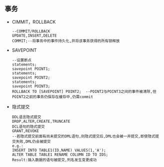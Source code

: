 ## 事务

- CIMMIT，ROLLBACK

  ```plsql
  --COMMIT/ROLLBACK
  UPDATE,INSERT,DELETE
  COMMIT;--将事务中的事件持久化,并将该事务获得的所有锁释放
  ```

- SAVEPOINT

  ```plsql
  --设置断点
  statements;
  savepoint POINT1;
  statements;
  savepoint POINT2;
  statements;
  savepoint POINT3;
  ROLLBACK TO [SAVEPOINT] POINT2;  --POINT2与POINT3之间的事件被清除,但POINT2之前的事务仍保存在缓存中,仍需commit
  ```

- 隐式提交
  
    ```plsql
    DDL语言隐式提交
    DROP,ALTER,CREATE,TRUNCATE
    DCL语句的隐式提交
  GRANT,REVOKE
    --若隐式提交前面有尚未提交的DML语句,则隐式提交后,DML也会被一并提交,即使隐式提交失败,DML仍会被提交
    e.g.:
    INSERT INTO TABLE1(ID,NAME) VALUES(1,'A');
    ALTER TABLE TABLE1 RENAME COLUMN ID TO IDS;
    Result:插入数据的语句被提交,列名发生变更成功
    ```
    
    